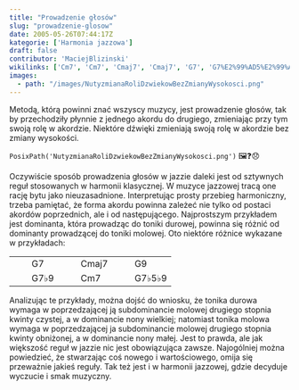 ```yaml
---
title: "Prowadzenie głosów"
slug: "prowadzenie-glosow"
date: 2005-05-26T07:44:17Z
kategorie: ['Harmonia jazzowa']
draft: false
contributor: 'MaciejBlizinski'
wikilinks: ['Cm7', 'Cm7', 'Cmaj7', 'Cmaj7', 'G7', 'G7%E2%99%AD5%E2%99%AD9', 'G7%E2%99%AD9', 'G9', 'akord', 'd%C5%BAwi%C4%99k', 'dominanta', 'grafika:NutyzmianaRoliDzwiekowBezZmianyWysokosci.png', 'harmonia_klasyczna']
images:
  - path: "/images/NutyzmianaRoliDzwiekowBezZmianyWysokosci.png"
---
```

Metodą, którą powinni znać wszyscy muzycy, jest prowadzenie głosów, tak
by przechodziły płynnie z jednego akordu do drugiego, zmieniając przy
tym swoją rolę w akordzie<!-- link nie odnosił się do niczego: 'Prowadzenie głosów' (PosixPath('Prowadzenie_głosów.md')) links to 'akord' (PosixPath('/no/path/exists')) and that does not exist -->. Niektóre
dźwięki<!-- link nie odnosił się do niczego: 'Prowadzenie głosów' (PosixPath('Prowadzenie_głosów.md')) links to 'dźwięk' (PosixPath('/no/path/exists')) and that does not exist --> zmieniają swoją rolę w akordzie bez
zmiany wysokości.

`PosixPath('NutyzmianaRoliDzwiekowBezZmianyWysokosci.png')` 🖼️❓😞

Oczywiście sposób prowadzenia głosów w jazzie daleki jest od sztywnych
reguł stosowanych w harmonii
klasycznej<!-- link nie odnosił się do niczego: 'Prowadzenie głosów' (PosixPath('Prowadzenie_głosów.md')) links to 'harmonia_klasyczna' (PosixPath('/no/path/exists')) and that does not exist -->. W muzyce jazzowej tracą one
rację bytu jako nieuzasadnione. Interpretując prosty przebieg
harmoniczny, trzeba pamiętać, że forma akordu powinna zależeć nie tylko
od postaci akordów poprzednich, ale i od następującego. Najprostszym
przykładem jest dominanta<!-- link nie odnosił się do niczego: 'Prowadzenie głosów' (PosixPath('Prowadzenie_głosów.md')) links to 'dominanta' (PosixPath('/no/path/exists')) and that does not exist -->, która prowadząc do
toniki durowej, powinna się różnić od dominanty prowadzącej do toniki
molowej. Oto niektóre różnice wykazane w przykładach:

|   |                         |   |                           |   |                             |   |                           |   |
| - | ----------------------- | - | ------------------------- | - | --------------------------- | - | ------------------------- | - |
| | | G7<!-- link nie odnosił się do niczego: 'Prowadzenie głosów' (PosixPath('Prowadzenie_głosów.md')) links to 'G7' (PosixPath('/no/path/exists')) and that does not exist -->     | | | Cmaj7<!-- link nie odnosił się do niczego: 'Prowadzenie głosów' (PosixPath('Prowadzenie_głosów.md')) links to 'Cmaj7' (PosixPath('/no/path/exists')) and that does not exist --> | | | G9<!-- link nie odnosił się do niczego: 'Prowadzenie głosów' (PosixPath('Prowadzenie_głosów.md')) links to 'G9' (PosixPath('/no/path/exists')) and that does not exist -->         | | | Cmaj7<!-- link nie odnosił się do niczego: 'Prowadzenie głosów' (PosixPath('Prowadzenie_głosów.md')) links to 'Cmaj7' (PosixPath('/no/path/exists')) and that does not exist --> | | |
| | | G7♭9<!-- link nie odnosił się do niczego: 'Prowadzenie głosów' (PosixPath('Prowadzenie_głosów.md')) links to 'G7♭9' (PosixPath('/no/path/exists')) and that does not exist --> | | | Cm7<!-- link nie odnosił się do niczego: 'Prowadzenie głosów' (PosixPath('Prowadzenie_głosów.md')) links to 'Cm7' (PosixPath('/no/path/exists')) and that does not exist -->     | | | G7♭5♭9<!-- link nie odnosił się do niczego: 'Prowadzenie głosów' (PosixPath('Prowadzenie_głosów.md')) links to 'G7♭5♭9' (PosixPath('/no/path/exists')) and that does not exist --> | | | Cm7<!-- link nie odnosił się do niczego: 'Prowadzenie głosów' (PosixPath('Prowadzenie_głosów.md')) links to 'Cm7' (PosixPath('/no/path/exists')) and that does not exist -->     | | |

Analizując te przykłady, można dojść do wniosku, że tonika durowa wymaga
w poprzedzającej ją subdominancie molowej drugiego stopnia kwinty
czystej, a w dominancie nony wielkiej; natomiast tonika molowa wymaga w
poprzedzającej ja subdominancie molowej drugiego stopnia kwinty
obniżonej, a w dominancie nony małej. Jest to prawda, ale jak większość
reguł w jazzie nic jest obowiązująca zawsze. Najogólniej można
powiedzieć, że stwarzając coś nowego i wartościowego, omija się
przeważnie jakieś reguły. Tak też jest i w harmonii jazzowej, gdzie
decyduje wyczucie i smak muzyczny.


